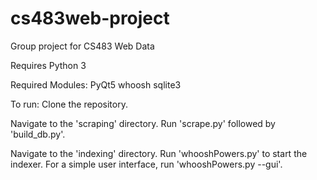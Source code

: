 # cs483web-project
Group project for CS483 Web Data

Requires Python 3

Required Modules:
PyQt5
whoosh
sqlite3

To run:
Clone the repository.

Navigate to the 'scraping' directory.
Run 'scrape.py' followed by 'build_db.py'.

Navigate to the 'indexing' directory.
Run 'whooshPowers.py' to start the indexer.
For a simple user interface, run 'whooshPowers.py --gui'.
